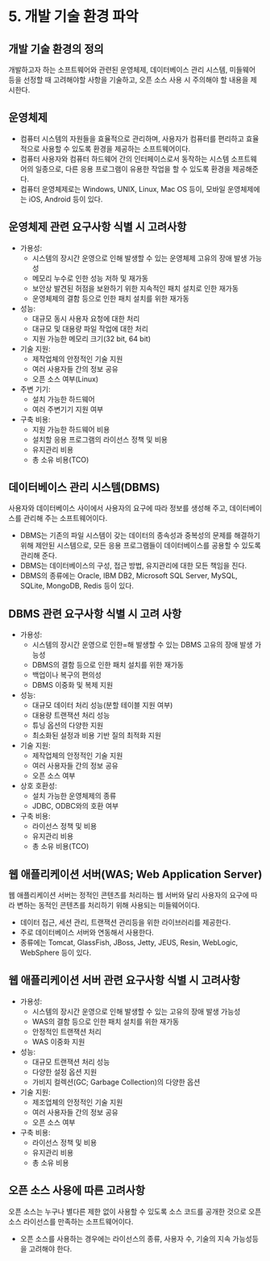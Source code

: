 # 5. 개발 기술 환경 파악
## 개발 기술 환경의 정의
개발하고자 하는 소프트웨어와 관련된 운영체제, 데이터베이스 관리 시스템, 미들웨어 등을 선정할 때 고려해야할 사항을 기술하고, 오픈 소스 사용 시 주의해야 할 내용을 제시한다. 

## 운영체제
- 컴퓨터 시스템의 자원들을 효율적으로 관리하며, 사용자가 컴퓨터를 편리하고 효율적으로 사용할 수 있도록 환경을 제공하는 소프트웨어이다.
- 컴퓨터 사용자와 컴퓨터 하드웨어 간의 인터페이스로서 동작하는 시스템 소프트웨어의 일종으로, 다른 응용 프로그램이 유용한 작업을 할 수 있도록 환경을 제공해준다.
- 컴퓨터 운영체제로는 Windows, UNIX, Linux, Mac OS 등이, 모바일 운영체제에는 iOS, Android 등이 있다.

## 운영체제 관련 요구사항 식별 시 고려사항
- 가용성:
  - 시스템의 장시간 운영으로 인해 발생할 수 있는 운영체제 고유의 장애 발생 가능성
  - 메모리 누수로 인한 성능 저하 및 재가동
  - 보안상 발견된 허점을 보완하기 위한 지속적인 패치 설치로 인한 재가동
  - 운영체제의 결함 등으로 인한 패치 설치를 위한 재가동
- 성능:
  - 대규모 동시 사용자 요청에 대한 처리
  - 대규모 및 대용량 파일 작업에 대한 처리
  - 지원 가능한 메모리 크기(32 bit, 64 bit) 
- 기술 지원:
  - 제작업체의 안정적인 기술 지원
  - 여러 사용자들 간의 정보 공유
  - 오픈 소스 여부(Linux)
- 주변 기기:
  - 설치 가능한 하드웨어
  - 여러 주변기기 지원 여부
- 구축 비용:
  - 지원 가능한 하드웨어 비용
  - 설치할 응용 프로그램의 라이선스 정책 및 비용
  - 유지관리 비용
  - 총 소유 비용(TCO)

## 데이터베이스 관리 시스템(DBMS)
사용자와 데이터베이스 사이에서 사용자의 요구에 따라 정보를 생성해 주고, 데이터베이스를 관리해 주는 소프트웨어이다.
- DBMS는 기존의 파일 시스템이 갖는 데이터의 종속성과 중복성의 문제를 해결하기 위해 제안된 시스템으로, 모든 응용 프로그램들이 데이터베이스를 공용할 수 있도록 관리해 준다.
- DBMS는 데이터베이스의 구성, 접근 방법, 유지관리에 대한 모든 책임을 진다.
- DBMS의 종류에는 Oracle, IBM DB2, Microsoft SQL Server, MySQL, SQLite, MongoDB, Redis 등이 있다.

## DBMS 관련 요구사항 식별 시 고려 사항
- 가용성:
  - 시스템의 장시간 운영으로 인한=해 발생할 수 있는 DBMS 고유의 장애 발생 가능성
  - DBMS의 결함 등으로 인한 패치 설치를 위한 재가동
  - 백업이나 복구의 편의성
  - DBMS 이중화 및 복제 지원
- 성능:
  - 대규모 데이터 처리 성능(분할 테이블 지원 여부)
  - 대용량 트랜잭션 처리 성능
  - 튜닝 옵션의 다양한 지원
  - 최소화된 설정과 비용 기반 질의 최적화 지원
- 기술 지원:
  - 제작업체의 안정적인 기술 지원
  - 여러 사용자들 간의 정보 공유
  - 오픈 소스 여부
- 상호 호환성:
  - 설치 가능한 운영체제의 종류
  - JDBC, ODBC와의 호환 여부
- 구축 비용:
  - 라이선스 정책 및 비용
  - 유지관리 비용
  - 총 소유 비용(TCO)

## 웹 애플리케이션 서버(WAS; Web Application Server)
웹 애플리케이션 서버는 정적인 콘텐츠를 처리하는 웹 서버와 달리 사용자의 요구에 따라 변하는 동적인 콘텐츠를 처리하기 위해 사용되는 미들웨어이다.
- 데이터 접근, 세션 관리, 트랜잭션 관리등을 위한 라이브러리를 제공한다.
- 주로 데이터베이스 서버와 연동해서 사용한다.
- 종류에는 Tomcat, GlassFish, JBoss, Jetty, JEUS, Resin, WebLogic, WebSphere 등이 있다.

## 웹 애플리케이션 서버 관련 요구사항 식별 시 고려사항
- 가용성:
  - 시스템의 장시간 운영으로 인해 발생할 수 있는 고유의 장애 발생 가능성
  - WAS의 결함 등으로 인한 패치 설치를 위한 재가동
  - 안정적인 트랜잭션 처리
  - WAS 이중화 지원
- 성능:
  - 대규모 트랜잭션 처리 성능
  - 다양한 설정 옵션 지원
  - 가비지 컬렉션(GC; Garbage Collection)의 다양한 옵션
- 기술 지원:
  - 제조업체의 안정적인 기술 지원
  - 여러 사용자들 간의 정보 공유
  - 오픈 소스 여부
- 구축 비용:
  - 라이선스 정책 및 비용
  - 유지관리 비용
  - 총 소유 비용

## 오픈 소스 사용에 따른 고려사항
오픈 소스는 누구나 별다른 제한 없이 사용할 수 있도록 소스 코드를 공개한 것으로 오픈 소스 라이선스를 만족하는 소프트웨어이다.
- 오픈 소스를 사용하는 경우에는 라이선스의 종류, 사용자 수, 기술의 지속 가능성등을 고려해야 한다.
